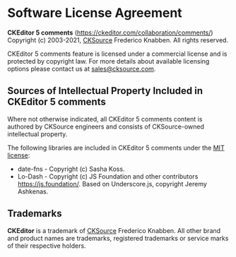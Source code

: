 Software License Agreement
==========================

**CKEditor 5 comments** (https://ckeditor.com/collaboration/comments/)<br>
Copyright (c) 2003-2021, [CKSource](http://cksource.com) Frederico Knabben. All rights reserved.

CKEditor 5 comments feature is licensed under a commercial license and is protected by copyright law.
For more details about available licensing options please contact us at sales@cksource.com.

Sources of Intellectual Property Included in CKEditor 5 comments
----------------------------------------------------------------

Where not otherwise indicated, all CKEditor 5 comments content is authored by CKSource engineers and consists of CKSource-owned intellectual property.

The following libraries are included in CKEditor 5 comments under the [MIT license](https://opensource.org/licenses/MIT):

* date-fns - Copyright (c) Sasha Koss.
* Lo-Dash - Copyright (c) JS Foundation and other contributors https://js.foundation/. Based on Underscore.js, copyright Jeremy Ashkenas.

Trademarks
----------

**CKEditor** is a trademark of [CKSource](http://cksource.com) Frederico Knabben. All other brand and product names are trademarks, registered trademarks or service marks of their respective holders.
